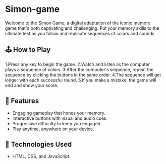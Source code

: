 # Simon-game

Welcome to the Simon Game, a digital adaptation of the iconic memory game that's both captivating and challenging. Put your memory skills to the ultimate test as you follow and replicate sequences of colors and sounds.

## 🕹️ How to Play

1.Press any key to begin the game.
2.Watch and listen as the computer plays a sequence of colors.
3.After the computer's sequence, repeat the sequence by clicking the buttons in the same order.
4.The sequence will get longer with each successful round.
5.If you make a mistake, the game will end and show your score.


## 🎯 Features

- Engaging gameplay that hones your memory.
- Interactive buttons with visual and audio cues.
- Progressive difficulty to keep you engaged.
- Play anytime, anywhere on your device.


## 🚀 Technologies Used

- HTML, CSS, and JavaScript.


